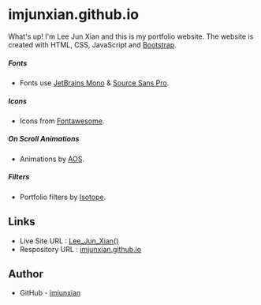 # imjunxian.github.io

What's up! I'm Lee Jun Xian and this is my portfolio website.
The website is created with HTML, CSS, JavaScript and [Bootstrap](https://getbootstrap.com/).

##### Fonts
- Fonts use [JetBrains Mono](https://fonts.google.com/specimen/JetBrains+Mono) & [Source Sans Pro](https://fonts.google.com/specimen/Source+Sans+Pro).

##### Icons
- Icons from [Fontawesome](https://fontawesome.com/).

##### On Scroll Animations
- Animations by [AOS](https://michalsnik.github.io/aos/).

##### Filters
- Portfolio filters by [Isotope](https://isotope.metafizzy.co/filtering.html).

## Links

- Live Site URL : [Lee_Jun_Xian()](https://imjunxian.github.io/)
- Respository URL : [imjunxian.github.io](https://github.com/imjunxian/imjunxian.github.io)

## Author

- GitHub - [imjunxian](https://github.com/imjunxian)
